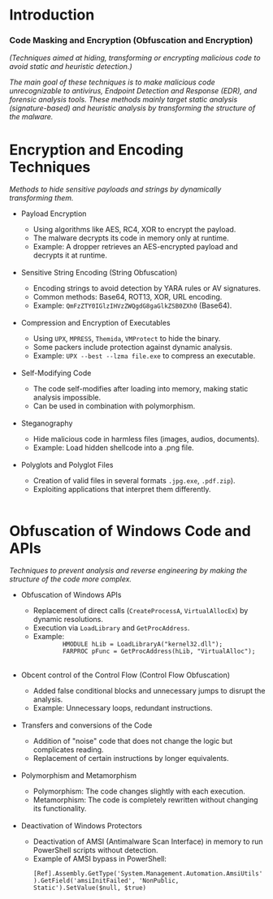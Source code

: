 # Introduction
### Code Masking and Encryption (Obfuscation and Encryption)
*(Techniques aimed at hiding, transforming or encrypting malicious code to avoid static and heuristic detection.)*

*The main goal of these techniques is to make malicious code unrecognizable to antivirus, Endpoint Detection and Response (EDR), and forensic analysis tools. These methods mainly target static analysis (signature-based) and heuristic analysis by transforming the structure of the malware.*

# Encryption and Encoding Techniques
*Methods to hide sensitive payloads and strings by dynamically transforming them.*
<ul>
  <li>Payload Encryption</li>
  <ul>
    <li>Using algorithms like AES, RC4, XOR to encrypt the payload.</li>
    <li>The malware decrypts its code in memory only at runtime.</li>
    <li>Example: A dropper retrieves an AES-encrypted payload and decrypts it at runtime.</li>
    <br/>
  </ul>
  <li>Sensitive String Encoding (String Obfuscation)</li>
  <ul>
    <li>Encoding strings to avoid detection by YARA rules or AV signatures.</li>
    <li>Common methods: Base64, ROT13, XOR, URL encoding.</li>
    <li>Example: <code>QmFzZTY0IGlzIHVzZWQgdG8gaGlkZSB0ZXh0</code> (Base64).</li>
    <br/>
  </ul>
  <li>Compression and Encryption of Executables</li>
  <ul>
    <li>Using <code>UPX</code>, <code>MPRESS</code>, <code>Themida</code>, <code>VMProtect</code> to hide the binary.</li>
    <li>Some packers include protection against dynamic analysis.</li>
    <li>Example: <code>UPX --best --lzma file.exe</code> to compress an executable.</li>
    <br/>
  </ul>
  <li>Self-Modifying Code</li>
  <ul>
    <li>The code self-modifies after loading into memory, making static analysis impossible.</li>
    <li>Can be used in combination with polymorphism.</li>
    <br/>
  </ul>
  <li>Steganography</li>
  <ul>
    <li>Hide malicious code in harmless files (images, audios, documents).</li>
    <li>Example: Load hidden shellcode into a .png file.</li>
    <br/>
  </ul>
  <li>Polyglots and Polyglot Files</li>
  <ul>
    <li>Creation of valid files in several formats <code>.jpg.exe</code>, <code>.pdf.zip</code>).</li>
    <li>Exploiting applications that interpret them differently.</li>
    <br/>
  </ul>
</ul>

# Obfuscation of Windows Code and APIs
*Techniques to prevent analysis and reverse engineering by making the structure of the code more complex.*
<ul>
  <li>Obfuscation of Windows APIs</li>
  <ul>
    <li>Replacement of direct calls (<code>CreateProcessA</code>, <code>VirtualAllocEx</code>) by dynamic resolutions.</li>
    <li>Execution via <code>LoadLibrary</code> and <code>GetProcAddress</code>.</li>
    <li>Example:
      <code>
        HMODULE hLib = LoadLibraryA("kernel32.dll");
        FARPROC pFunc = GetProcAddress(hLib, "VirtualAlloc");
      </code>
    </li>
    <br/>
  </ul>
  <li>Obcent control of the Control Flow (Control Flow Obfuscation)</li>
  <ul>
    <li>Added false conditional blocks and unnecessary jumps to disrupt the analysis.</li>
    <li>Example: Unnecessary loops, redundant instructions.</li>
    <br/>
  </ul>
  <li>Transfers and conversions of the Code</li>
  <ul>
    <li>Addition of "noise" code that does not change the logic but complicates reading.</li>
    <li>Replacement of certain instructions by longer equivalents.</li>
    <br/>
  </ul>
  <li>Polymorphism and Metamorphism</li>
  <ul>
    <li>Polymorphism: The code changes slightly with each execution.</li>
    <li>Metamorphism: The code is completely rewritten without changing its functionality.</li>
    <br/>
  </ul>
  <li>Deactivation of Windows Protectors</li>
  <ul>
    <li>Deactivation of AMSI (Antimalware Scan Interface) in memory to run PowerShell scripts without detection.</li>
    <li>Example of AMSI bypass in PowerShell:
    <code>
      [Ref].Assembly.GetType('System.Management.Automation.AmsiUtils').GetField('amsiInitFailed', 'NonPublic, Static').SetValue($null, $true)
    </code></li>
    <br/>
  </ul>
</ul>




